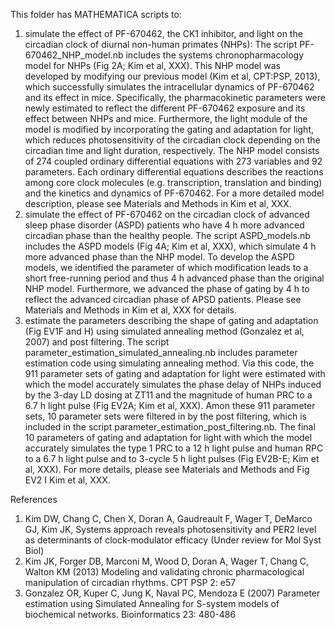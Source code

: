This folder has MATHEMATICA scripts to:
  1. simulate the effect of PF-670462, the CK1 inhibitor, and light on the circadian clock of diurnal non-human primates (NHPs):
The script PF-670462_NHP_model.nb includes the systems chronopharmacology model for NHPs (Fig 2A; Kim et al, XXX). This NHP model was developed by modifying our previous model (Kim et al, CPT:PSP, 2013), which successfully simulates the intracellular dynamics of PF-670462 and its effect in mice. Specifically, the pharmacokinetic parameters were newly estimated to reflect the different PF-670462 exposure and its effect between NHPs and mice. Furthermore, the light module of the model is modified by incorporating the gating and adaptation for light, which reduces photosensitivity of the circadian clock depending on the circadian time and light duration, respectively. The NHP model consists of 274 coupled ordinary differential equations with 273 variables and 92 parameters. Each ordinary differential equations describes the reactions among core clock molecules (e.g. transcription, translation and binding) and the kinetics and dynamics of PF-670462. For a more detailed model description, please see Materials and Methods in Kim et al, XXX.
2. simulate the effect of PF-670462 on the circadian clock of advanced sleep phase disorder (ASPD) patients who have 4 h more advanced circadian phase than the healthy people. 
The script ASPD_models.nb includes the ASPD models (Fig 4A; Kim et al, XXX), which simulate 4 h more advanced phase than the NHP model. To develop the ASPD models, we identified the parameter of which modification leads to a short free-running period and thus 4 h advanced phase than the original NHP model. Furthermore, we advanced the phase of gating by 4 h to reflect the advanced circadian phase of APSD patients. Please see Materials and Methods in Kim et al, XXX for details.
3. estimate the parameters describing the shape of gating and adaptation (Fig EV1F and H) using simulated annealing method (Gonzalez et al, 2007) and post filtering.
The script parameter_estimation_simulated_annealing.nb includes parameter estimation code using simulating annealing method. Via this code, the 911 parameter sets of gating and adaptation for light were estimated with which the model accurately simulates the phase delay of NHPs induced by the 3-day LD dosing at ZT11 and the magnitude of human PRC to a 6.7 h light pulse (Fig EV2A; Kim et al, XXX). Amon these 911 parameter sets, 10 parameter sets were filtered in by the post filtering, which is included in the script parameter_estimation_post_filtering.nb. The final 10 parameters of gating and adaptation for light with which the model accurately simulates the type 1 PRC to a 12 h light pulse and human RPC to a 6.7 h light pulse and to 3-cycle 5 h light pulses (Fig EV2B-E; Kim et al, XXX). For more details, please see Materials and Methods and Fig EV2 I Kim et al, XXX. 

References
1. Kim DW, Chang C, Chen X, Doran A, Gaudreault F, Wager T, DeMarco GJ, Kim JK, Systems approach reveals photosensitivity and PER2 level as determinants of clock-modulator efficacy (Under review for Mol Syst Biol)
2. Kim JK, Forger DB, Marconi M, Wood D, Doran A, Wager T, Chang C, Walton KM (2013) Modeling and validating chronic pharmacological manipulation of circadian rhythms. CPT PSP 2: e57
3. Gonzalez OR, Kuper C, Jung K, Naval PC, Mendoza E (2007) Parameter estimation using Simulated Annealing for S-system models of biochemical networks. Bioinformatics 23: 480-486

